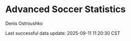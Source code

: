 # Advanced Soccer Statistics
Denis Ostroushko

<!-- gfm -->

Last successful data update: 2025-09-11 11:20:30 CST
